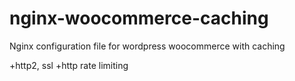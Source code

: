 # nginx-woocommerce-caching
Nginx configuration file for wordpress woocommerce with caching

+http2, ssl
+http rate limiting
